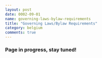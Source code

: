 ```yaml
---
layout: post
date: 0002-09-01
name: governing-laws-bylaw-requirements
title: "Governing Laws/Bylaw Requirements"
category: belgium
comments: true
---
```


### Page in progress, stay tuned!
